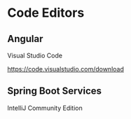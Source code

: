 # Code Editors

## Angular

Visual Studio Code

https://code.visualstudio.com/download

## Spring Boot Services

IntelliJ Community Edition
